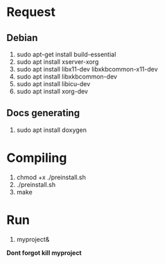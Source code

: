 # Request

## Debian

 1. sudo apt-get install build-essential
 2. sudo apt install xserver-xorg
 3. sudo apt install libx11-dev libxkbcommon-x11-dev
 4. sudo apt install libxkbcommon-dev
 5. sudo apt install libicu-dev
 6. sudo apt install xorg-dev

## Docs generating

 1. sudo apt install doxygen
 
# Compiling

 1. chmod +x ./preinstall.sh
 2. ./preinstall.sh
 3. make

# Run

 1. myproject&

  

**Dont forgot kill myproject**